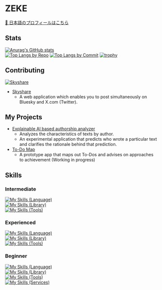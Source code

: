 <!-- ### Hi there 👋 ->

<!--
**ZEKE320/zeke320** is a ✨ _special_ ✨ repository because its `README.md` (this file) appears on your GitHub profile.

Here are some ideas to get you started:

- 🔭 I’m currently working on ...
- 🌱 I’m currently learning ...
- 👯 I’m looking to collaborate on ...
- 🤔 I’m looking for help with ...
- 💬 Ask me about ...
- 📫 How to reach me: ...
- 😄 Pronouns: ...
- ⚡ Fun fact: ...
-->

# ZEKE

[🔴 日本語のプロフィールはこちら](README_jp.md)

## Stats

[![Anurag's GitHub stats](https://github-readme-stats.vercel.app/api?username=zeke320&show_icons=true&rank_icon=github&show=reviews,discussions_started,dicsussions_answered,prs_merged,prs_merged_percentage&theme=github_dark_dimmed )](https://github.com/anuraghazra/github-readme-stats)<br>
[![Top Langs by Repo](http://github-profile-summary-cards.vercel.app/api/cards/repos-per-language?username=zeke320&theme=zenburn)](https://github.com/vn7n24fzkq/github-profile-summary-cards)
[![Top Langs by Commit](http://github-profile-summary-cards.vercel.app/api/cards/most-commit-language?username=zeke320&theme=zenburn)](https://github.com/vn7n24fzkq/github-profile-summary-cards)
[![trophy](https://github-profile-trophy.vercel.app/?username=zeke320&rank=-C&no-frame=true&column=8&margin-w=6&margin-h=6&theme=gitdimmed)](https://github.com/ryo-ma/github-profile-trophy)

## Contributing

[![Skyshare](https://github-readme-stats.vercel.app/api/pin/?username=nkte8&repo=skyshare&theme=github_dark_dimmed)](https://github.com/nkte8/skyshare)
- [Skyshare](https://github.com/nkte8/skyshare)
  - A web application which enables you to post simultaneously on Bluesky and X.com (Twitter).

## My Projects

- [Explainable AI based authorship analyzer](https://github.com/ZEKE320/shap-authorship-analysis-demo)
  - Analyzes the characteristics of texts by author.
  - An experimental application that predicts who wrote a particular text and clarifies the rationale behind that prediction.
- [To-Do Map](https://github.com/ZEKE320/todo-map)
  - A prototype app that maps out To-Dos and advises on approaches to achievement (Working in progress)

## Skills

### Intermediate

[![My Skills (Language)](https://skillicons.dev/icons?i=java,js,html,css)](https://skillicons.dev)<br>
[![My Skills (Library)](https://skillicons.dev/icons?i=spring,jquery,bootstrap)](https://skillicons.dev)<br>
[![My Skills (Tools)](https://skillicons.dev/icons?i=git,gitlab,eclipse,vscode,md,postgresql)](https://skillicons.dev)

### Experienced

[![My Skills (Language)](https://skillicons.dev/icons?i=py,ts,sass)](https://skillicons.dev)<br>
[![My Skills (Library)](https://skillicons.dev/icons?i=django,nextjs,react,nodejs,materialui)](https://skillicons.dev)<br>
[![My Skills (Tools)](https://skillicons.dev/icons?i=npm,yarn,github,linux,ubuntu,docker,bash,mysql)](https://skillicons.dev)

### Beginner

[![My Skills (Language)](https://skillicons.dev/icons?i=c,cpp,pug,regex)](https://skillicons.dev)<br>
[![My Skills (Library)](https://skillicons.dev/icons?i=flask,prisma,hibernate,sklearn,webpack,babel,tailwind)](https://skillicons.dev)<br>
[![My Skills (Tools)](https://skillicons.dev/icons?i=latex,cmake,powershell,gradle,postman)](https://skillicons.dev)<br>
[![My Skills (Services)](https://skillicons.dev/icons?i=vercel,netlify,cloudflare)](https://skillicons.dev)
